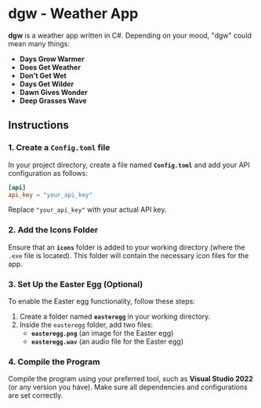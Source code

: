 # dgw - Weather App

**dgw** is a weather app written in C#. Depending on your mood, "dgw" could mean many things:

- **Days Grow Warmer**
- **Does Get Weather**
- **Don't Get Wet**
- **Days Get Wilder**
- **Dawn Gives Wonder**
- **Deep Grasses Wave**

## Instructions

### 1. **Create a `Config.toml` file**
In your project directory, create a file named **`Config.toml`** and add your API configuration as follows:

```toml
[api]
api_key = "your_api_key"
```

Replace `"your_api_key"` with your actual API key.

### 2. **Add the Icons Folder**
Ensure that an **`icons`** folder is added to your working directory (where the `.exe` file is located). This folder will contain the necessary icon files for the app.

### 3. **Set Up the Easter Egg (Optional)**
To enable the Easter egg functionality, follow these steps:
1. Create a folder named **`easteregg`** in your working directory.
2. Inside the `easteregg` folder, add two files:
   - **`easteregg.png`** (an image for the Easter egg)
   - **`easteregg.wav`** (an audio file for the Easter egg)

### 4. **Compile the Program**
Compile the program using your preferred tool, such as **Visual Studio 2022** (or any version you have). Make sure all dependencies and configurations are set correctly.